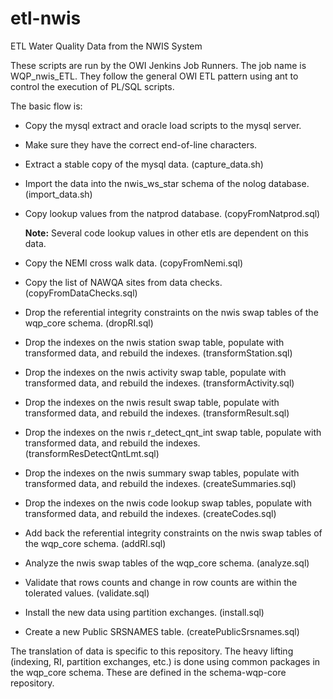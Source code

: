 # etl\-nwis

ETL Water Quality Data from the NWIS System

These scripts are run by the OWI Jenkins Job Runners. The job name is WQP\_nwis\_ETL. They follow the general OWI ETL pattern using ant to control the execution of PL/SQL scripts.

The basic flow is:

* Copy the mysql extract and oracle load scripts to the mysql server.

* Make sure they have the correct end-of-line characters.

* Extract a stable copy of the mysql data. (capture_data.sh)

* Import the data into the nwis\_ws\_star schema of the nolog database. (import_data.sh)

* Copy lookup values from the natprod database. (copyFromNatprod.sql)

	**Note:** Several code lookup values in other etls are dependent on this data.


* Copy the NEMI cross walk data. (copyFromNemi.sql)

* Copy the list of NAWQA sites from data checks. (copyFromDataChecks.sql)

* Drop the referential integrity constraints on the nwis swap tables of the wqp_core schema. (dropRI.sql)

* Drop the indexes on the nwis station swap table, populate with transformed data, and rebuild the indexes. (transformStation.sql)

* Drop the indexes on the nwis activity swap table, populate with transformed data, and rebuild the indexes. (transformActivity.sql)

* Drop the indexes on the nwis result swap table, populate with transformed data, and rebuild the indexes. (transformResult.sql)

* Drop the indexes on the nwis r\_detect\_qnt\_int swap table, populate with transformed data, and rebuild the indexes. (transformResDetectQntLmt.sql)

* Drop the indexes on the nwis summary swap tables, populate with transformed data, and rebuild the indexes. (createSummaries.sql)

* Drop the indexes on the nwis code lookup swap tables, populate with transformed data, and rebuild the indexes. (createCodes.sql)

* Add back the referential integrity constraints on the nwis swap tables of the wqp_core schema. (addRI.sql)

* Analyze the nwis swap tables of the wqp_core schema. (analyze.sql)

* Validate that rows counts and change in row counts are within the tolerated values. (validate.sql)

* Install the new data using partition exchanges. (install.sql)

* Create a new Public SRSNAMES table. (createPublicSrsnames.sql)

The translation of data is specific to this repository. The heavy lifting (indexing, RI, partition exchanges, etc.) is done using common packages in the wqp_core schema. These are defined in the schema-wqp-core repository.
